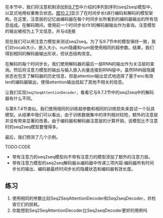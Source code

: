 

<!--
 * @version:
 * @Author:  StevenJokes https://github.com/StevenJokes
 * @Date: 2020-07-03 19:33:12
 * @LastEditors:  StevenJokes https://github.com/StevenJokes
 * @LastEditTime: 2020-07-03 19:37:36
 * @Description:
 * @TODO::
 * @Reference:http://preview.d2l.ai/d2l-en/PR-1102/chapter_attention-mechanisms/seq2seq-attention.html
-->

#
在本节中，我们将注意机制添加到[9.7节](http://preview.d2l.ai/d2l-en/PR-1102/chapter_recurrent-modern/seq2seq.html#sec-seq2seq)中介绍的序列到序列(seq2seq)模型中，以显式地用权重聚合状态。[图10.2.1](http://preview.d2l.ai/d2l-en/PR-1102/chapter_attention-mechanisms/seq2seq-attention.html#fig-s2s-attention)显示了在时间步长t进行编码和解码的模型架构。在这里，注意层的记忆由编码器在每个时间步长所看到的编码器输出的所有信息组成。在解码期间，使用前一个时间步长t1t1的解码器输出作为查询。注意模型的输出被视为上下文信息，并与d连接

现在我们可以用注意力模型来测试seq2seq。为了与9.7节中的模型保持一致，我们对vocab大小、嵌入大小、num隐藏和num层使用相同的超参数。结果，我们得到相同的解码器输出形状，但状态结构改变。

在解码的每个时间步长，我们使用解码器的最后一层RNN的输出作为关注层的查询。然后将注意力模型的输出与输入嵌入向量连接到RNN层中。虽然RNN层隐藏状态也包含了解码器的历史信息，但是attention输出显式地选择了基于enc有效len的编码器输出，使得attention输出挂起了其他不相关的信息。

让我们实现`Seq2SeqAttentionDecoder`，看看它与9.7.2节中的seq2seq中的解码器有什么不同。

与第9.7.4节类似，我们使用相同的训练超参数和相同的训练损失来尝试一个玩具模型。从结果中我们可以看出，由于训练数据集中的序列相对较短，额外的注意层并没有带来显著的改善。由于编码器和解码器注意层的计算开销，该模型比不注意时的seq2seq模型要慢得多。

最后，我们预测了几个示例。

TODO:CODE

- 带有注意力的seq2seq模型向不带有注意力的模型添加了额外的注意力层。
- 带有注意力模型的seq2seq解码器从编码器中传递三项内容:编码器所有时间步长的输出、编码器最终时间步长的隐藏状态和编码器有效长度。

## 练习

1. 使用相同的参数比较Seq2SeqAttentionDecoder和Seq2seqDecoder，并检查它们的损耗。
1. 你能想到Seq2SeqAttentionDecoder比Seq2seqDecoder更好的用例吗
